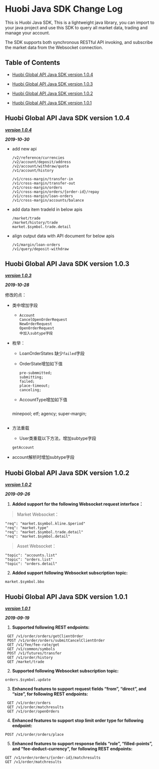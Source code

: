 # Huobi Java SDK Change Log



This is Huobi Java SDK, This is a lightweight java library, you can import to your java project and use this SDK to query all market data, trading and manage your account.



The SDK supports both synchronous RESTful API invoking, and subscribe the market data from the Websocket connection.







## Table of Contents

- [Huobi Global API Java SDK version 1.0.4](#Huobi-Global-API-Java-SDK-version-1.0.4)

- [Huobi Global API Java SDK version 1.0.3](#Huobi-Global-API-Java-SDK-version-1.0.3)

- [Huobi Global API Java SDK version 1.0.2](#Huobi-Global-API-Java-SDK-version-1.0.2)

- [Huobi Global API Java SDK version 1.0.1](#Huobi-Global-API-Java-SDK-version-1.0.1)


## Huobi Global API Java SDK version 1.0.4

[***version 1.0.4***](https://github.com/HuobiRDCenter/huobi_Java/releases)

***2019-10-30***


- add new api

    ```
    /v2/reference/currencies
    /v2/account/deposit/address
    /v2/account/withdraw/quota
    /v1/account/history
    
    /v1/cross-margin/transfer-in
    /v1/cross-margin/transfer-out
    /v1/cross-margin/orders
    /v1/cross-margin/orders/{order-id}/repay
    /v1/cross-margin/loan-orders
    /v1/cross-margin/accounts/balance
    ```

- add data item tradeId in below apis
    ```
    /market/trade
    /market/history/trade
    market.$symbol.trade.detail
    ```

- align output data with API document for below apis
    ```
    /v1/margin/loan-orders   
    /v1/query/deposit-withdraw 
    ```



## Huobi Global API Java SDK version 1.0.3

[***version 1.0.3***](https://github.com/HuobiRDCenter/huobi_Java/releases)

***2019-10-28***

修改的点：

- 类中增加字段

  - ```
    Account 
    CancelOpenOrderRequest 
    NewOrderRequest
    OpenOrderRequest
    中加入subtype字段
    ```

- 枚举：

  - LoanOrderStates 缺少`failed`字段

  - OrderState增加如下值

    ```
    pre-submmitted;
    submitting;
    failed;
    place-timeout;
    canceling;  
    ```

  - AccountType增加如下值
    ```
  minepool;
    etf;
    agency;
    super-margin;
    ```
  
- 方法重载

  - User类重载以下方法，增加subtype字段

  ```
  getAccount
  ```

- account解析时增加subtype字段


## Huobi Global API Java SDK version 1.0.2

[***version 1.0.2***](https://github.com/HuobiRDCenter/huobi_Java/releases)

***2019-09-26***

1.  **Added support for the following Websocket request interface：**

> Market Websocket：

```
"req": "market.$symbol.kline.$period"
"req": "market.type"
"req": "market.$symbol.trade.detail"
"req": "market.$symbol.detail"
```

> Asset Websocket：

```
"topic": "accounts.list"
"topic": "orders.list"
"topic": "orders.detail"
```

2. **Added support following Websocket subscription topic:**

```
market.$symbol.bbo
```

 

## Huobi Global API Java SDK version 1.0.1

[***version 1.0.1***](https://github.com/HuobiRDCenter/huobi_Java/releases)

 ***2019-09-19***

1. **Supported following REST endpoints:**

```
 GET /v1/order/orders/getClientOrder
 POST /v1/order/orders/submitCancelClientOrder
 GET /v1/fee/fee-rate/get
 GET /v1/common/symbols
 POST /v1/futures/transfer
 GET /v1/order/history
 GET /market/trade
```

2. **Supported following Websocket subscription topic:**

 ```
 orders.$symbol.update
 ```

3. **Enhanced features to support request fields “from”, “direct”, and “size”, for following REST endpoints:**

```
 GET /v1/order/orders
 GET /v1/order/matchresults
 GET /v1/order/openOrders
```

4. **Enhanced features to support stop limit order type for following endpoint:**

```
POST /v1/order/orders/place
```

5. **Enhanced features to support response fields “role”, “filled-points”, and “fee-deduct-currency”, for following REST endpoints:**

 ```
 GET /v1/order/orders/{order-id}/matchresults
 GET /v1/order/matchresults
 ```
